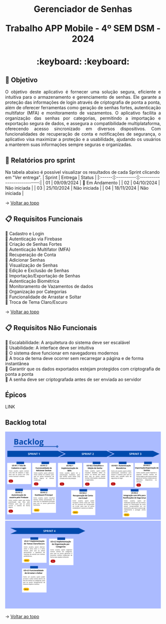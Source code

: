 <span id="topo">
<h1 align='center'>
Gerenciador de Senhas

Trabalho APP Mobile - 4º SEM DSM - 2024

</h1>

<h1 align='center'> :keyboard:  :keyboard: </h1>


## :dart: Objetivo
<p align='justify'>
    O objetivo deste aplicativo é fornecer uma solução segura, eficiente e intuitiva para o armazenamento e gerenciamento de senhas. Ele garante a proteção das informações de login através de criptografia de ponta a ponta, além de oferecer ferramentas como geração de senhas fortes, autenticação multifator (MFA) e monitoramento de vazamentos. O aplicativo facilita a organização das senhas por categorias, permitindo a importação e exportação segura de dados, e assegura a compatibilidade multiplataforma, oferecendo acesso sincronizado em diversos dispositivos. Com funcionalidades de recuperação de conta e notificações de segurança, o aplicativo visa maximizar a proteção e a usabilidade, ajudando os usuários a manterem suas informações sempre seguras e organizadas.
</p>

<span id='relatorios'>

## :pushpin: Relatórios pro sprint
Na tabela abaixo é possível visualizar os resultados de cada Sprint clicando em "Ver entrega". 
| Sprint |  Entrega   |            Status           | 
|:------:|:----------:|:---------------------------:|
| 01     | 09/09/2024 | :construction: Em Andamento | 
| 02     | 04/10/2024 | Não iniciada | 
| 03     | 25/10/2024 | Não iniciada | 
| 04     | 18/11/2024 | Não iniciada | 

→ [Voltar ao topo](#topo)

<span id='backlog'>

## :clipboard: Requisitos Funcionais
:pushpin: Cadastro e Login   
:pushpin: Autenticação via Firebase    
:pushpin: Criação de Senhas Fortes  
:pushpin: Autenticação Multifator (MFA)  
:pushpin: Recuperação de Conta  
:pushpin: Adicionar Senhas    
:pushpin: Visualização de Senhas    
:pushpin: Edição e Exclusão de Senhas    
:pushpin: Importação/Exportação de Senhas    
:pushpin: Autenticação Biométrica  
:pushpin: Monitoramento de Vazamentos de dados  
:pushpin: Organização por Categorias  
:pushpin: Funcionalidade de Arrastar e Soltar  
:pushpin: Troca de Tema Claro/Escuro

→ [Voltar ao topo](#topo)

## :clipboard: Requisitos Não Funcionais
:pushpin: Escalabilidade: A arquitetura do sistema deve ser escalável  
:pushpin: Usabilidade: A interface deve ser intuitiva   
:pushpin: O sistema deve funcionar em navegadores modernos  
:pushpin: A troca de tema deve ocorrer sem recarregar a página e de forma instantânea  
:pushpin: Garantir que os dados exportados estejam protegidos com criptografia de ponta a ponta  
:pushpin: A senha deve ser criptografada antes de ser enviada ao servidor

##  Épicos

LINK

## Backlog total

![Exemplo de Imagem](assets/images/Backlog_1.png)
![Exemplo de Imagem](assets/images/Backlog_2.png)

→ [Voltar ao topo](#topo)
